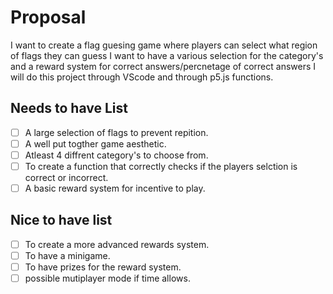 # Proposal

I want to create a flag guesing game where players can select what region of flags they can guess I want to have a various selection for the category's and a reward system for correct answers/percnetage of correct answers I will do this project through VScode and through p5.js functions.

## Needs to have List
- [ ] A large selection of flags to prevent repition.
- [ ] A well put togther game aesthetic.
- [ ] Atleast 4 diffrent category's to choose from.
- [ ] To create a function that correctly checks if the players selction is correct or incorrect.
- [ ] A basic reward system for incentive to play.

## Nice to have list
- [ ] To create a more advanced rewards system.
- [ ] To have a minigame.
- [ ] To have prizes for the reward system.
- [ ] possible mutiplayer mode if time allows.